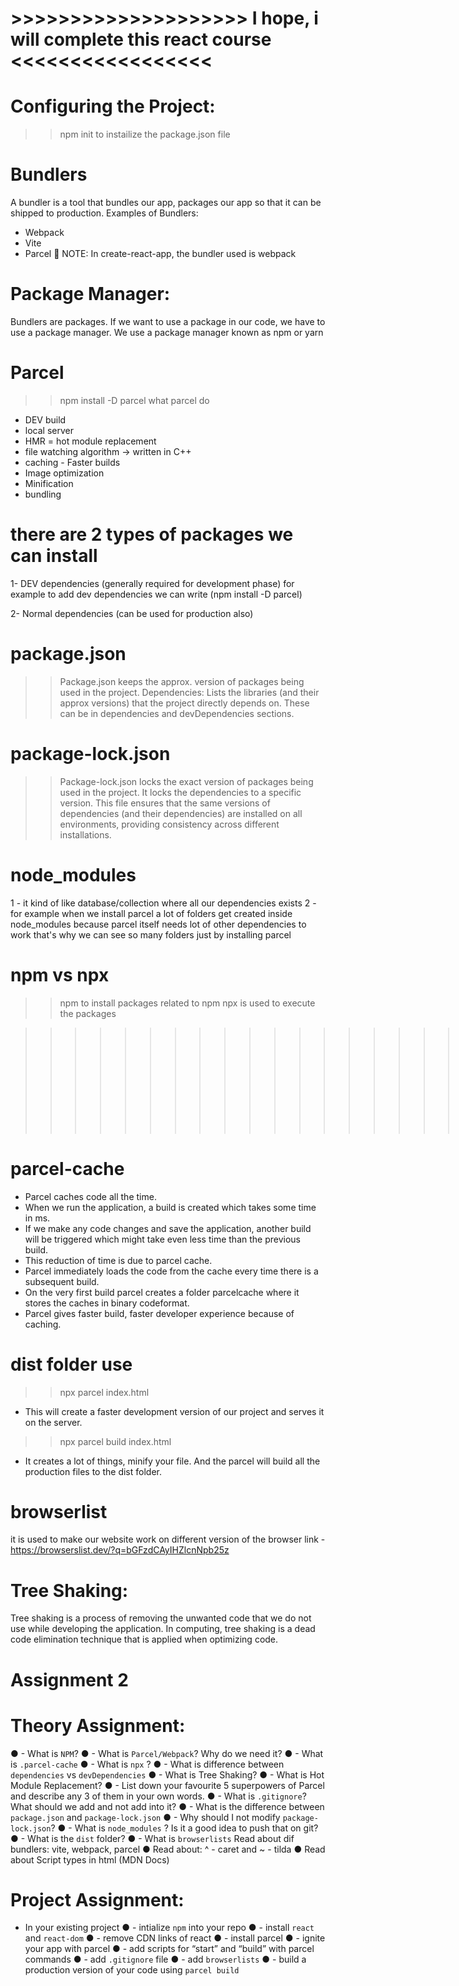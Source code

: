# >>>>>>>>>>>>>>>>>>>> I hope, i will complete this react course <<<<<<<<<<<<<<<<<

# Configuring the Project:

> > npm init
> > to instailize the package.json file

# Bundlers

A bundler is a tool that bundles our app, packages our app so that it can be shipped to production.
Examples of Bundlers:

- Webpack
- Vite
- Parcel
  📢 NOTE: In create-react-app, the bundler used is webpack

# Package Manager:

Bundlers are packages. If we want to use a package in our code, we have to use a package manager.
We use a package manager known as npm or yarn

# Parcel

> > npm install -D parcel
> > what parcel do

- DEV build
- local server
- HMR = hot module replacement
- file watching algorithm -> written in C++
- caching - Faster builds
- Image optimization
- Minification
- bundling

# there are 2 types of packages we can install

1- DEV dependencies (generally required for development phase)
for example to add dev dependencies we can write (npm install -D parcel)

2- Normal dependencies (can be used for production also)

# package.json

> > Package.json keeps the approx. version of packages being used in the project.
> > Dependencies: Lists the libraries (and their approx versions) that the project directly depends on. These can be in dependencies and devDependencies sections.

# package-lock.json

> > Package-lock.json locks the exact version of packages being used in the project.
> > It locks the dependencies to a specific version. This file ensures that the same versions of dependencies (and their dependencies) are installed on all environments, providing consistency across different installations.

# node_modules

1 - it kind of like database/collection where all our dependencies exists
2 - for example when we install parcel a lot of folders get created inside node_modules because
parcel itself needs lot of other dependencies to work that's why we can see so many folders just
by installing parcel

# npm vs npx

> > npm to install packages related to npm
> > npx is used to execute the packages

> > > > > > > > > > > > > > > > > > > > > > > > > > > > > > > > > (8/7/2024)

# parcel-cache

- Parcel caches code all the time.
- When we run the application, a build is created which takes some time in ms.
- If we make any code changes and save the application, another build will be triggered which might take even less time than the previous build.
- This reduction of time is due to parcel cache.
- Parcel immediately loads the code from the cache every time there is a subsequent build.
- On the very first build parcel creates a folder parcelcache where it stores the caches in binary codeformat.
- Parcel gives faster build, faster developer experience because of caching.

# dist folder use

> > npx parcel index.html

- This will create a faster development version of our project and serves it on the server.

> > npx parcel build index.html

- It creates a lot of things, minify your file. And the parcel will build all the production files to the dist folder.

# browserlist

it is used to make our website work on different version of the browser
link - https://browserslist.dev/?q=bGFzdCAyIHZlcnNpb25z

# Tree Shaking:

Tree shaking is a process of removing the unwanted code that we do not use while developing the application.
In computing, tree shaking is a dead code elimination technique that is applied when optimizing code.

# Assignment 2

# Theory Assignment:

● - What is `NPM`?
● - What is `Parcel/Webpack`? Why do we need it?
● - What is `.parcel-cache`
● - What is `npx` ?
● - What is difference between `dependencies` vs `devDependencies`
● - What is Tree Shaking?
● - What is Hot Module Replacement?
● - List down your favourite 5 superpowers of Parcel and describe any 3 of them in your
own words.
● - What is `.gitignore`? What should we add and not add into it?
● - What is the difference between `package.json` and `package-lock.json`
● - Why should I not modify `package-lock.json`?
● - What is `node_modules` ? Is it a good idea to push that on git?
● - What is the `dist` folder?
● - What is `browserlists`
Read about dif bundlers: vite, webpack, parcel
● Read about: ^ - caret and ~ - tilda
● Read about Script types in html (MDN Docs)

# Project Assignment:

- In your existing project
  ● - intialize `npm` into your repo
  ● - install `react` and `react-dom`
  ● - remove CDN links of react
  ● - install parcel
  ● - ignite your app with parcel
  ● - add scripts for “start” and “build” with parcel commands
  ● - add `.gitignore` file
  ● - add `browserlists`
  ● - build a production version of your code using `parcel build`
